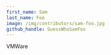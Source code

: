 ```yaml
---
first_name: Sam
last_name: Foo
image: /img/contributors/sam-foo.jpg
github_handle: GuessWhoSamFoo
---
```

VMWare

